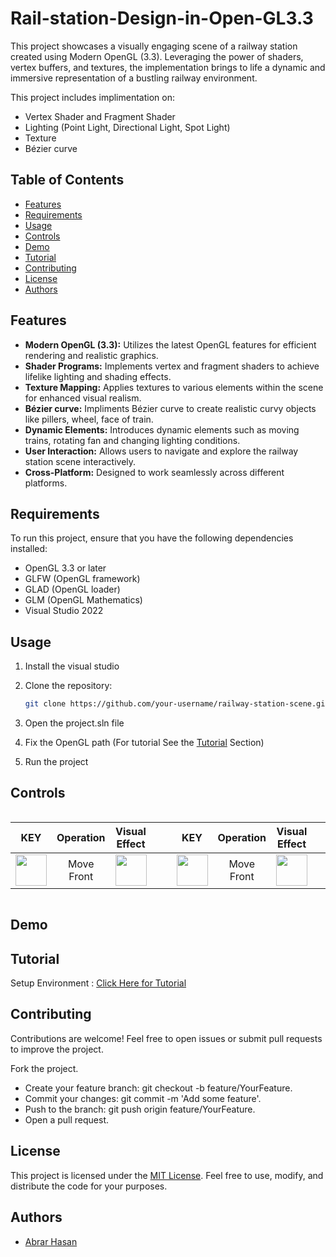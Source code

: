 # Rail-station-Design-in-Open-GL3.3

This project showcases a visually engaging scene of a railway station created using Modern OpenGL (3.3). Leveraging the power of shaders, vertex buffers, and textures, the implementation brings to life a dynamic and immersive representation of a bustling railway environment.

This project includes implimentation on:
- Vertex Shader and Fragment Shader
- Lighting (Point Light, Directional Light, Spot Light)
- Texture
- Bézier curve

## Table of Contents

- [Features](#features)
- [Requirements](#requirements)
- [Usage](#usage)
- [Controls](#controls)
- [Demo](#demo)
- [Tutorial](#tutorial)
- [Contributing](#contributing)
- [License](#license)
- [Authors](#authors)

## Features

- **Modern OpenGL (3.3):** Utilizes the latest OpenGL features for efficient rendering and realistic graphics.
- **Shader Programs:** Implements vertex and fragment shaders to achieve lifelike lighting and shading effects.
- **Texture Mapping:** Applies textures to various elements within the scene for enhanced visual realism.
- **Bézier curve:** Impliments Bézier curve to create realistic curvy objects like pillers, wheel, face of train. 
- **Dynamic Elements:** Introduces dynamic elements such as moving trains, rotating fan and changing lighting conditions.
- **User Interaction:** Allows users to navigate and explore the railway station scene interactively.
- **Cross-Platform:** Designed to work seamlessly across different platforms.

## Requirements

To run this project, ensure that you have the following dependencies installed:

- OpenGL 3.3 or later
- GLFW (OpenGL framework)
- GLAD (OpenGL loader)
- GLM (OpenGL Mathematics)
- Visual Studio 2022

## Usage
1. Install the visual studio
2. Clone the repository:

   ```bash
   git clone https://github.com/your-username/railway-station-scene.git
3. Open the project.sln file
4. Fix the OpenGL path (For tutorial See the [Tutorial](#tutorial) Section) 
5. Run the project

## Controls

<div style="display: flex; justify-content: space-between;">

| KEY  | Operation | Visual Effect |  | | KEY  | Operation | Visual Effect | | | KEY  | Operation | Visual Effect | 
| :-------------: | :-------------: | :-------------: |:-------------: |:-------------: | :-------------: | :-------------: | :-------------: |:-------------: |:-------------: | :-------------: | :-------------: | :-------------: |
|  <img src ="https://github.com/abrarhasan3/Rail-station-Design-in-Open-GL3.3/assets/85815740/c2878424-81d2-4567-ac7f-5e3c40fdf42c" height = "50" width = "50"> | Move Front  | <img src="https://github.com/abrarhasan3/Rail-station-Design-in-Open-GL3.3/assets/85815740/dd497508-6fd3-4f06-a431-5c28d33e620a" height = "50" width = "50"> |  | | <img src ="https://github.com/abrarhasan3/Rail-station-Design-in-Open-GL3.3/blob/main/Images/S.png" height = "50" width = "50"> | Move Front  | <img src="https://github.com/abrarhasan3/Rail-station-Design-in-Open-GL3.3/assets/85815740/dd497508-6fd3-4f06-a431-5c28d33e620a" height = "50" width = "50"> |  | | <img src ="https://github.com/abrarhasan3/Rail-station-Design-in-Open-GL3.3/assets/85815740/c2878424-81d2-4567-ac7f-5e3c40fdf42c" height = "50" width = "50"> | Move Front  | <img src="https://github.com/abrarhasan3/Rail-station-Design-in-Open-GL3.3/assets/85815740/dd497508-6fd3-4f06-a431-5c28d33e620a" height = "50" width = "50">


 


   
</div>



## Demo



## Tutorial 
Setup Environment : <a href= "https://youtu.be/WoTRZ0t1tT4?si=uxiBXIGt65EZqlh5">Click Here for Tutorial </a>

## Contributing
Contributions are welcome! Feel free to open issues or submit pull requests to improve the project.

Fork the project.
- Create your feature branch: git checkout -b feature/YourFeature.
- Commit your changes: git commit -m 'Add some feature'.
- Push to the branch: git push origin feature/YourFeature.
- Open a pull request.

## License

This project is licensed under the [MIT License](https://choosealicense.com/licenses/mit/). Feel free to use, modify, and distribute the code for your purposes.

## Authors

- [Abrar Hasan](https://www.github.com/abrarhasan3)
